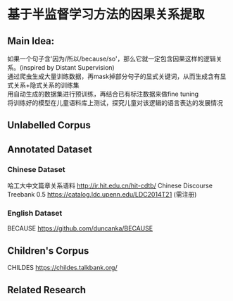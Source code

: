 # 基于半监督学习方法的因果关系提取

## Main Idea:
如果一个句子含'因为/所以/because/so'，那么它就一定包含因果这样的逻辑关系。(inspired by Distant Supervision)       
通过爬虫生成大量训练数据，再mask掉部分句子的显式关键词，从而生成含有显式关系+隐式关系的训练集       
用自动生成的数据集进行预训练，再结合已有标注数据来做fine tuning       
将训练好的模型在儿童语料库上测试，探究儿童对该逻辑的语言表达的发展情况       

## Unlabelled Corpus


## Annotated Dataset
### Chinese Dataset
哈工大中文篇章关系语料 http://ir.hit.edu.cn/hit-cdtb/
Chinese Discourse Treebank 0.5 https://catalog.ldc.upenn.edu/LDC2014T21 (需注册)

### English Dataset
BECAUSE https://github.com/duncanka/BECAUSE

## Children's Corpus
CHILDES https://childes.talkbank.org/

## Related Research
